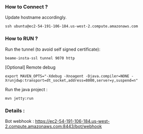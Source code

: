### How to Connect ?

Update hostname accordingly.

    ssh ubuntu@ec2-54-191-106-184.us-west-2.compute.amazonaws.com


### How to RUN ?

Run the tunnel (to avoid self signed certificate): 

    beame-insta-ssl tunnel 9070 http
    
[Optional] Remote debug
    
    export MAVEN_OPTS="-Xdebug -Xnoagent -Djava.compiler=NONE -Xrunjdwp:transport=dt_socket,address=8000,server=y,suspend=n"
    
Run the java project : 
      
    mvn jetty:run 

### Details :

Bot webhook : https://ec2-54-191-106-184.us-west-2.compute.amazonaws.com:8443/bot/webhook
